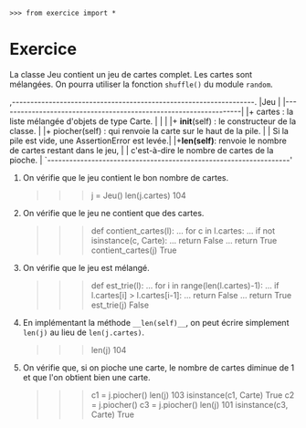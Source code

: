     >>> from exercice import *


Exercice
========

La classe Jeu contient un jeu de cartes complet. Les cartes sont
mélangées. On pourra utiliser la fonction `shuffle()` du module
`random`.

,------------------------------------------------------------------.
|Jeu                                                               |
|------------------------------------------------------------------|
|+ cartes : la liste mélangée d'objets de type Carte.              |
|                                                                  |
|+ __init__(self) : le constructeur de la classe.                  |
|+ piocher(self) : qui renvoie la carte sur le haut de la pile.    |
|                Si la pile est vide, une AssertionError est levée.|
|+__len(self)__: renvoie le nombre de cartes restant dans le jeu,  |
|               c'est-à-dire le nombre de cartes de la pioche.     |
`------------------------------------------------------------------'


1.  On vérifie que le jeu contient le bon nombre de cartes.


    >>> j = Jeu()
    >>> len(j.cartes)
    104


2.  On vérifie que le jeu ne contient que des cartes.


    >>> def contient_cartes(l):
    ...     for c in l.cartes:
    ...         if not isinstance(c, Carte):
    ...             return False
    ...     return True
    >>> contient_cartes(j)
    True


3.  On vérifie que le jeu est mélangé.


    >>> def est_trie(l):
    ...     for i in range(len(l.cartes)-1):
    ...         if l.cartes[i] > l.cartes[i-1]:
    ...             return False
    ...     return True
    >>> est_trie(j)
    False


4.  En implémentant la méthode `__len(self)__`, on peut écrire
    simplement `len(j)` au lieu de `len(j.cartes)`.


    >>> len(j)
    104


5.  On vérifie que, si on pioche une carte, le nombre de cartes diminue
    de 1 et que l'on obtient bien une carte.


    >>> c1 = j.piocher()
    >>> len(j)
    103
    >>> isinstance(c1, Carte)
    True
    >>> c2 = j.piocher()
    >>> c3 = j.piocher()
    >>> len(j)
    101
    >>> isinstance(c3, Carte)
    True

